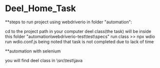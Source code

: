 # Deel_Home_Task

**steps to run project using webdriverio in folder "automation":

cd to the project path in your computer deel class(the task) will be inside this folder "automation\webdriverio-test\test\specs" run class >> npx wdio run wdio.conf.js being noted that task is not completed due to lack of time


**automation with selenium 

you will find deel class in \src\test\java 
